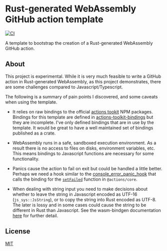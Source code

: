 # Rust-generated WebAssembly GitHub action template
[![CI](https://github.com/peter-evans/rust-wasm-action/workflows/CI/badge.svg)](https://github.com/peter-evans/rust-wasm-action/actions?query=workflow%3ACI)

A template to bootstrap the creation of a Rust-generated WebAssembly GitHub action.

## About

This project is experimental. While it is very much feasible to write a GitHub action in Rust-generated WebAssembly, as this project demonstrates, there are some challenges compared to Javascript/Typescript.

The following is a summary of pain points I discovered, and some caveats when using the template.

- It relies on raw bindings to the official [actions tookit](https://github.com/actions/toolkit) NPM packages. Bindings for this template are defined in [actions-toolkit-bindings](actions-toolkit-bindings) but they are incomplete. I've only defined bindings that are in use by the template. It would be great to have a well maintained set of bindings published as a crate.

- WebAssembly runs in a safe, sandboxed execution environment. As a result there is no access to files on disks, environment variables, etc. This means bindings to Javascript functions are necessary for some functionality.

- Panics cause the action to fail on exit but could be handled a little better. Perhaps we need a hook similar to the [console_error_panic_hook](https://github.com/rustwasm/console_error_panic_hook) that calls the binding for the [`setFailed`](https://github.com/actions/toolkit/blob/main/packages/core/src/core.ts#L103-L112) function in `@actions/core`.

- When dealing with string input you need to make decisions about whether to leave the string in Javascript encoded as UTF-16 (`js_sys::JsString`), or to copy the string into Rust encoded as UTF-8. The later is lossy and in some cases could cause the string to be different in Rust than Javascript. See the wasm-bindgen documentation [here](https://rustwasm.github.io/wasm-bindgen/reference/types/str.html#utf-16-vs-utf-8) for further detail.

## License

[MIT](LICENSE)
